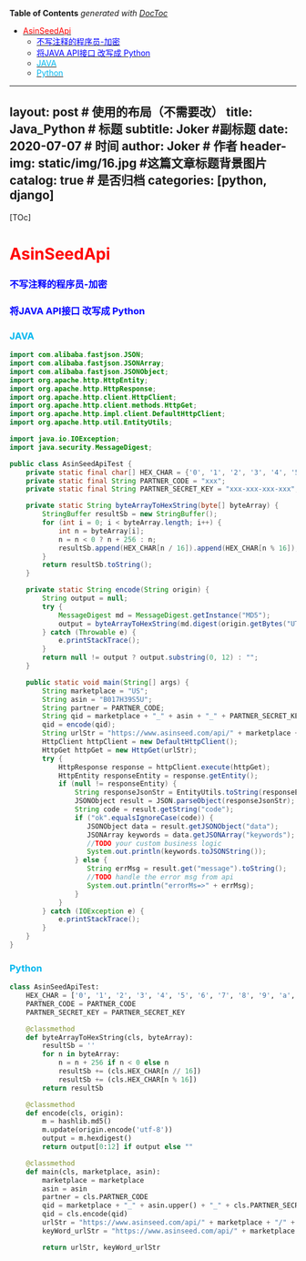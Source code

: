 <!-- START doctoc generated TOC please keep comment here to allow auto update -->
<!-- DON'T EDIT THIS SECTION, INSTEAD RE-RUN doctoc TO UPDATE -->
**Table of Contents**  *generated with [DocToc](https://github.com/thlorenz/doctoc)*

- [<font color="red">AsinSeedApi</font>](#font-colorredasinseedapifont)
    - [<font color="blue">不写注释的程序员-加密</font>](#font-colorblue%E4%B8%8D%E5%86%99%E6%B3%A8%E9%87%8A%E7%9A%84%E7%A8%8B%E5%BA%8F%E5%91%98-%E5%8A%A0%E5%AF%86font)
    - [<font color="blue">将JAVA API接口 改写成 Python</font>](#font-colorblue%E5%B0%86java-api%E6%8E%A5%E5%8F%A3-%E6%94%B9%E5%86%99%E6%88%90-pythonfont)
    - [<font color=" \#7B68EE ">JAVA</font>](#font-color-%5C7b68ee-javafont)
    - [<font color=" \#7B68EE ">Python</font>](#font-color-%5C7b68ee-pythonfont)

<!-- END doctoc generated TOC please keep comment here to allow auto update -->

---
layout:     post                    # 使用的布局（不需要改）
title:      Java_Python           # 标题 
subtitle:   Joker #副标题
date:       2020-07-07              # 时间
author:     Joker                     # 作者
header-img: static/img/16.jpg    #这篇文章标题背景图片
catalog: true                       # 是否归档
categories: [python, django]
---

[TOc]

#  <font color="red">AsinSeedApi</font>

###  <font color="blue">不写注释的程序员-加密</font>

###  <font color="blue">将JAVA API接口 改写成 Python</font>

###  <font color=" \#7B68EE ">JAVA</font>

``` java
import com.alibaba.fastjson.JSON;
import com.alibaba.fastjson.JSONArray;
import com.alibaba.fastjson.JSONObject;
import org.apache.http.HttpEntity;
import org.apache.http.HttpResponse;
import org.apache.http.client.HttpClient;
import org.apache.http.client.methods.HttpGet;
import org.apache.http.impl.client.DefaultHttpClient;
import org.apache.http.util.EntityUtils;

import java.io.IOException;
import java.security.MessageDigest;

public class AsinSeedApiTest {
    private static final char[] HEX_CHAR = {'0', '1', '2', '3', '4', '5', '6', '7', '8', '9', 'a', 'b', 'c', 'd', 'e', 'f'};
    private static final String PARTNER_CODE = "xxx";
    private static final String PARTNER_SECRET_KEY = "xxx-xxx-xxx-xxx";

    private static String byteArrayToHexString(byte[] byteArray) {
        StringBuffer resultSb = new StringBuffer();
        for (int i = 0; i < byteArray.length; i++) {
            int n = byteArray[i];
            n = n < 0 ? n + 256 : n;
            resultSb.append(HEX_CHAR[n / 16]).append(HEX_CHAR[n % 16]);
        }
        return resultSb.toString();
    }

    private static String encode(String origin) {
        String output = null;
        try {
            MessageDigest md = MessageDigest.getInstance("MD5");
            output = byteArrayToHexString(md.digest(origin.getBytes("UTF-8")));
        } catch (Throwable e) {
            e.printStackTrace();
        }
        return null != output ? output.substring(0, 12) : "";
    }

    public static void main(String[] args) {
        String marketplace = "US";
        String asin = "B017H39S5U";
        String partner = PARTNER_CODE;
        String qid = marketplace + "_" + asin + "_" + PARTNER_SECRET_KEY;
        qid = encode(qid);
        String urlStr = "https://www.asinseed.com/api/" + marketplace + "/" + asin + "/" + partner + "/" + qid;
        HttpClient httpClient = new DefaultHttpClient();
        HttpGet httpGet = new HttpGet(urlStr);
        try {
            HttpResponse response = httpClient.execute(httpGet);
            HttpEntity responseEntity = response.getEntity();
            if (null != responseEntity) {
                String responseJsonStr = EntityUtils.toString(responseEntity, "UTF-8");
                JSONObject result = JSON.parseObject(responseJsonStr);
                String code = result.getString("code");
                if ("ok".equalsIgnoreCase(code)) {
                   JSONObject data = result.getJSONObject("data");
                   JSONArray keywords = data.getJSONArray("keywords");
                   //TODO your custom business logic
                   System.out.println(keywords.toJSONString());
                } else {
                   String errMsg = result.get("message").toString();
                   //TODO handle the error msg from api
                   System.out.println("errorMs=>" + errMsg);
                }
            }
        } catch (IOException e) {
            e.printStackTrace();
        }
    }
}
```

###  <font color=" \#7B68EE ">Python</font>

``` python
class AsinSeedApiTest:
    HEX_CHAR = ['0', '1', '2', '3', '4', '5', '6', '7', '8', '9', 'a', 'b', 'c', 'd', 'e', 'f']
    PARTNER_CODE = PARTNER_CODE
    PARTNER_SECRET_KEY = PARTNER_SECRET_KEY

    @classmethod
    def byteArrayToHexString(cls, byteArray):
        resultSb = ''
        for n in byteArray:
            n = n + 256 if n < 0 else n
            resultSb += (cls.HEX_CHAR[n // 16])
            resultSb += (cls.HEX_CHAR[n % 16])
        return resultSb

    @classmethod
    def encode(cls, origin):
        m = hashlib.md5()
        m.update(origin.encode('utf-8'))
        output = m.hexdigest()
        return output[0:12] if output else ""

    @classmethod
    def main(cls, marketplace, asin):
        marketplace = marketplace
        asin = asin
        partner = cls.PARTNER_CODE
        qid = marketplace + "_" + asin.upper() + "_" + cls.PARTNER_SECRET_KEY  # ASIN
        qid = cls.encode(qid)
        urlStr = "https://www.asinseed.com/api/" + marketplace + "/" + asin + "/" + partner + "/" + qid  # ASIN url
        keyWord_urlStr = "https://www.asinseed.com/api/" + marketplace + "/" + partner + "/" + qid + '?keyword=' + asin  # 关键词 url

        return urlStr, keyWord_urlStr

```
